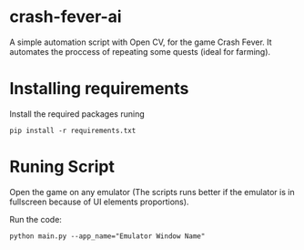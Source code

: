 # crash-fever-ai

A simple automation script with Open CV, for the game Crash Fever. It automates the proccess of repeating some quests (ideal for farming).

# Installing requirements

Install the required packages runing

```
pip install -r requirements.txt
```

# Runing Script

Open the game on any emulator (The scripts runs better if the emulator is in fullscreen because of UI elements proportions).

Run the code:

```
python main.py --app_name="Emulator Window Name"
```

